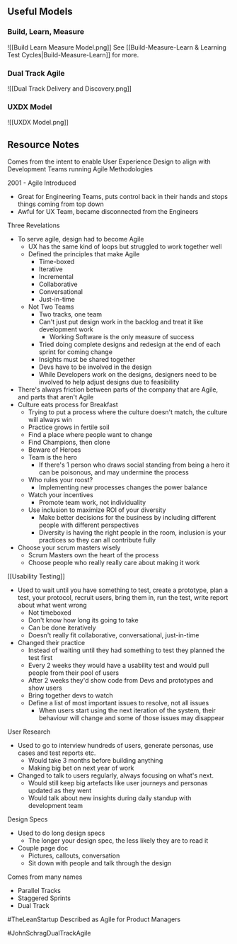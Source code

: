 ## Useful Models
### Build, Learn, Measure
![[Build Learn Measure Model.png]]
See [[Build-Measure-Learn & Learning Test Cycles|Build-Measure-Learn]] for more.
### Dual Track Agile
![[Dual Track Delivery and Discovery.png]]

### UXDX Model
![[UXDX Model.png]]



## Resource Notes
Comes from the intent to enable User Experience Design to align with Development Teams running Agile Methodologies

2001 - Agile Introduced

-  Great for Engineering Teams, puts control back in their hands and stops things coming from top down
-  Awful for UX Team, became disconnected from the Engineers

Three Revelations

-  To serve agile, design had to become Agile
	-  UX has the same kind of loops but struggled to work together well
	-  Defined the principles that make Agile
		- Time-boxed
		- Iterative
		- Incremental
		- Collaborative
		- Conversational
		- Just-in-time
	- Not Two Teams
		- Two tracks, one team
		- Can't just put design work in the backlog and treat it like development work
			- Working Software is the only measure of success
		- Tried doing complete designs and redesign at the end of each sprint for coming change
		- Insights must be shared together
		- Devs have to be involved in the design
		- While Developers work on the designs, designers need to be involved to help adjust designs due to feasibility
- There's always friction between parts of the company that are Agile, and parts that aren't Agile
- Culture eats process for Breakfast
	- Trying to put a process where the culture doesn't match, the culture will always win
	- Practice grows in fertile soil
	- Find a place where people want to change
	- Find Champions, then clone
	- Beware of Heroes
	- Team is the hero
		- If there's 1 person who draws social standing from being a hero it can be poisonous, and may undermine the process
	- Who rules your roost?
		- Implementing new processes changes the power balance
	- Watch your incentives
		- Promote team work, not individuality
	- Use inclusion to maximize ROI of your diversity
		- Make better decisions for the business by including different people with different perspectives
		- Diversity is having the right people in the room, inclusion is your practices so they can all contribute fully
-   Choose your scrum masters wisely
	- Scrum Masters own the heart of the process
	- Choose people who really really care about making it work

[[Usability Testing]]
- Used to wait until you have something to test, create a prototype, plan a test, your protocol, recruit users, bring them in, run the test, write report about what went wrong
	- Not timeboxed
	- Don't know how long its going to take
	- Can be done iteratively
	- Doesn't really fit collaborative, conversational, just-in-time
-   Changed their practice
	- Instead of waiting until they had something to test they planned the test first
	- Every 2 weeks they would have a usability test and would pull people from their pool of users
	- After 2 weeks they'd show code from Devs and prototypes and show users
	- Bring together devs to watch
	- Define a list of most important issues to resolve, not all issues
		- When users start using the next iteration of the system, their behaviour will change and some of those issues may disappear

User Research
- Used to go to interview hundreds of users, generate personas, use cases and test reports etc.
	- Would take 3 months before building anything
	- Making big bet on next year of work
- Changed to talk to users regularly, always focusing on what's next.
	- Would still keep big artefacts like user journeys and personas updated as they went
	- Would talk about new insights during daily standup with development team

Design Specs
- Used to do long design specs
	- The longer your design spec, the less likely they are to read it
- Couple page doc
	- Pictures, callouts, conversation
	- Sit down with people and talk through the design

Comes from many names
-   Parallel Tracks
-   Staggered Sprints
-   Dual Track

#TheLeanStartup Described as Agile for Product Managers

#JohnSchragDualTrackAgile 